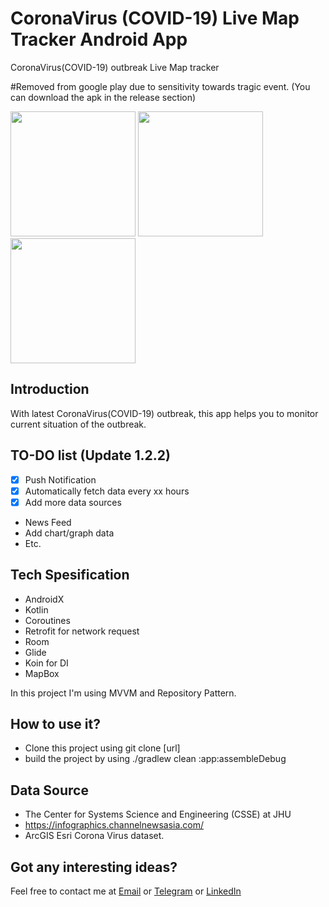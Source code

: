 # CoronaVirus (COVID-19) Live Map Tracker Android App

CoronaVirus(COVID-19) outbreak Live Map tracker 

<!-- [![PlayStore][playstore-image]][playstore-url] -->


#Removed from google play due to sensitivity towards tragic event.
(You can download the apk in the release section)

<!-- Put the following at the end of README.md -->
<!-- [playstore-image]: https://play.google.com/intl/en_us/badges/static/images/badges/en_badge_web_generic.png -->

<!-- Setup URLs -->
<!-- [playstore-url]: https://play.google.com/store/apps/details?id=co.kyald.coronavirustracking&hl=en -->

<img src="https://raw.githubusercontent.com/Kyald1412/CoronaVirus-2019-nCoV-Live-Tracking/master/screenshots/Screenshot_1581621224_pixel_very_silver_portrait.png" width="200"> <img src="https://raw.githubusercontent.com/Kyald1412/CoronaVirus-2019-nCoV-Live-Tracking/master/screenshots/Screenshot_1581621226_pixel_very_silver_portrait.png" width="200"> <img src="https://raw.githubusercontent.com/Kyald1412/CoronaVirus-2019-nCoV-Live-Tracking/master/screenshots/Screenshot_1581621216_pixel_very_silver_portrait.png" width="200">


##  Introduction
With latest CoronaVirus(COVID-19) outbreak, this app helps you to monitor current situation of the outbreak.

## TO-DO list (Update 1.2.2)
- [x] Push Notification
- [x] Automatically fetch data every xx hours
- [x] Add more data sources
- News Feed
- Add chart/graph data
- Etc.

##  Tech Spesification
- AndroidX
- Kotlin
- Coroutines
- Retrofit for network request
- Room
- Glide
- Koin for DI
- MapBox

In this project I'm using MVVM and Repository Pattern.

##  How to use it?
- Clone this project using git clone [url]
- build the project by using ./gradlew clean :app:assembleDebug

## Data Source
- The Center for Systems Science and Engineering (CSSE) at JHU
- https://infographics.channelnewsasia.com/
- ArcGIS Esri Corona Virus dataset.


## Got any interesting ideas?
Feel free to contact me at [Email](mailto:dhikyaldwiansyah@gmail.com) or [Telegram](https://t.me/Kyald) or [LinkedIn](https://www.linkedin.com/in/dhiky-aldwiansyah)

